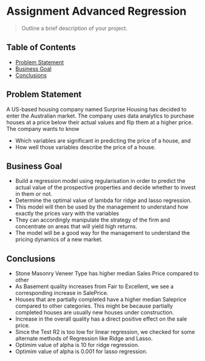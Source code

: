 # Assignment Advanced Regression
> Outline a brief description of your project.


## Table of Contents
* [Problem Statement](#general-information)
* [Business Goal](#technologies-used)
* [Conclusions](#conclusions)

<!-- You can include any other section that is pertinent to your problem -->

## Problem Statement
A US-based housing company named Surprise Housing has decided to enter the Australian market. The company uses data analytics to purchase houses at a price below their actual values and flip them at a higher price. The company wants to know 
- Which variables are significant in predicting the price of a house, and
- How well those variables describe the price of a house. 

## Business Goal
- Build a regression model using regularisation in order to predict the actual value of the prospective properties and decide whether to invest in them or not.
- Determine the optimal value of lambda for ridge and lasso regression.
- This model will then be used by the management to understand how exactly the prices vary with the variables
- They can accordingly manipulate the strategy of the firm and concentrate on areas that will yield high returns.
- The model will be a good way for the management to understand the pricing dynamics of a new market.

## Conclusions
- Stone Masonry Veneer Type has higher median Sales Price compared to other
- As Basement quality increases from Fair to Excellent, we see a corresponding increase in SalePrice.
- Houses that are partially completed have a higher median Saleprice compared to other categories. This might be because partially completed houses are usually new houses under construction.
- Increase in the overall quality has a direct positive effect on the sale price.
- Since the Test R2 is too low for linear regression, we  checked for some alternate methods of Regression like Ridge and Lasso.
- Optimim value of alpha is 10 for ridge regression.
- Optimim value of alpha is 0.001 for lasso regression.

